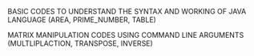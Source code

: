 BASIC CODES TO UNDERSTAND THE SYNTAX AND WORKING OF JAVA LANGUAGE (AREA, PRIME_NUMBER, TABLE)

MATRIX MANIPULATION CODES USING COMMAND LINE ARGUMENTS (MULTLIPLACTION, TRANSPOSE, INVERSE)